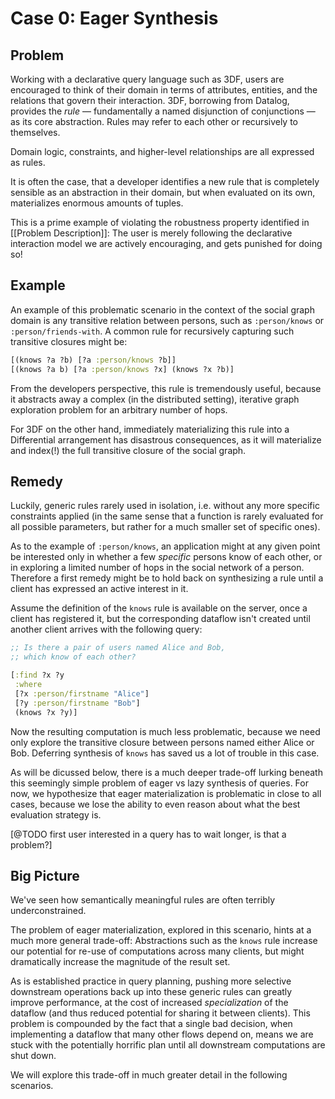 # Case 0: Eager Synthesis

## Problem

Working with a declarative query language such as 3DF, users are
encouraged to think of their domain in terms of attributes, entities,
and the relations that govern their interaction. 3DF, borrowing from
Datalog, provides the *rule* — fundamentally a named disjunction of
conjunctions — as its core abstraction. Rules may refer to each other
or recursively to themselves.

Domain logic, constraints, and higher-level relationships are all
expressed as rules.

It is often the case, that a developer identifies a new rule that is
completely sensible as an abstraction in their domain, but when
evaluated on its own, materializes enormous amounts of tuples. 

This is a prime example of violating the robustness property
identified in [[Problem Description]]: The user is merely following
the declarative interaction model we are actively encouraging, and
gets punished for doing so!

## Example

An example of this problematic scenario in the context of the social
graph domain is any transitive relation between persons, such as
`:person/knows` or `:person/friends-with`. A common rule for
recursively capturing such transitive closures might be:

``` clojure
[(knows ?a ?b) [?a :person/knows ?b]]
[(knows ?a b) [?a :person/knows ?x] (knows ?x ?b)]
```

From the developers perspective, this rule is tremendously useful,
because it abstracts away a complex (in the distributed setting),
iterative graph exploration problem for an arbitrary number of hops.

For 3DF on the other hand, immediately materializing this rule into a
Differential arrangement has disastrous consequences, as it will
materialize and index(!) the full transitive closure of the social
graph.

## Remedy

Luckily, generic rules rarely used in isolation, i.e. without any more
specific constraints applied (in the same sense that a function is
rarely evaluated for all possible parameters, but rather for a much
smaller set of specific ones).

As to the example of `:person/knows`, an application might at any
given point be interested only in whether a few *specific* persons
know of each other, or in exploring a limited number of hops in the
social network of a person. Therefore a first remedy might be to hold
back on synthesizing a rule until a client has expressed an active
interest in it.

Assume the definition of the `knows` rule is available on the server,
once a client has registered it, but the corresponding dataflow isn't
created until another client arrives with the following query:

``` clojure
;; Is there a pair of users named Alice and Bob, 
;; which know of each other?

[:find ?x ?y
 :where
 [?x :person/firstname "Alice"]
 [?y :person/firstname "Bob"]
 (knows ?x ?y)]
```

Now the resulting computation is much less problematic, because we
need only explore the transitive closure between persons named either
Alice or Bob. Deferring synthesis of `knows` has saved us a lot of
trouble in this case.

As will be dicussed below, there is a much deeper trade-off lurking
beneath this seemingly simple problem of eager vs lazy synthesis of
queries. For now, we hypothesize that eager materialization is
problematic in close to all cases, because we lose the ability to even
reason about what the best evaluation strategy is.

[@TODO first user interested in a query has to wait longer, is that a
problem?]

## Big Picture

We've seen how semantically meaningful rules are often terribly
underconstrained.

The problem of eager materialization, explored in this scenario, hints
at a much more general trade-off: Abstractions such as the `knows`
rule increase our potential for re-use of computations across many
clients, but might dramatically increase the magnitude of the result
set.

As is established practice in query planning, pushing more selective
downstream operations back up into these generic rules can greatly
improve performance, at the cost of increased *specialization* of the
dataflow (and thus reduced potential for sharing it between
clients). This problem is compounded by the fact that a single bad
decision, when implementing a dataflow that many other flows depend
on, means we are stuck with the potentially horrific plan until all
downstream computations are shut down.

We will explore this trade-off in much greater detail in the following
scenarios.
